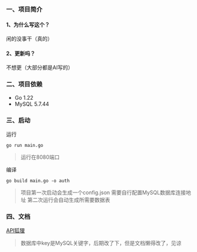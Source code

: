 ### 一、项目简介

#### 1、为什么写这个？

闲的没事干（真的）

#### 2、更新吗？

不想更（大部分都是AI写的）

### 二、项目依赖

- Go  1.22
- MySQL  5.7.44

### 三、启动

运行

```shell
go run main.go
```

> 运行在8080端口


编译

```shell
go build main.go -o auth
```

> 项目第一次启动会生成一个config.json
> 需要自行配置MySQL数据库连接地址
> 第二次运行会自动生成所需要数据表


### 四、文档

[API狐狸](https://guguauth.apifox.cn/)

> 数据库中key是MySQL关键字，后期改了下，但是文档懒得改了，见谅

